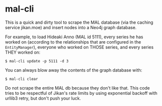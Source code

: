 # mal-cli

This is a quick and dirty tool to scrape the MAL database (via the caching service jikan.moe) and insert nodes into a Neo4j graph database.

For example, to load Hideaki Anno (MAL id 5111), every series he has worked on (according to the relationships that are configured in the `EntityManager`), everyone who worked on THOSE series, and every series THEY worked on:

```
$ mal-cli update -p 5111 -d 3
```

You can always blow away the contents of the graph database with:

```
$ mal-cli clear
```

Do not scrape the entire MAL db because they don't like that. This code tries to be respectful of Jikan's rate limits by using exponential backoff with urllib3 retry, but don't push your luck.
